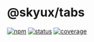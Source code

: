 # @skyux/tabs

[![npm](https://img.shields.io/npm/v/@skyux/tabs.svg)](https://www.npmjs.com/package/@skyux/tabs)
[![status](https://travis-ci.org/blackbaud/skyux-tabs.svg?branch=master)](https://travis-ci.org/blackbaud/skyux-tabs)
[![coverage](https://codecov.io/gh/blackbaud/skyux-tabs/branch/master/graphs/badge.svg?branch=master)](https://codecov.io/gh/blackbaud/skyux-tabs/branch/master)
